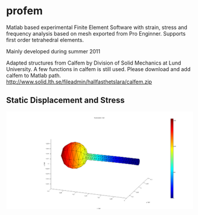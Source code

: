 profem
======

Matlab based experimental Finite Element Software with strain, stress and frequency analysis based on mesh exported from Pro Enginner. Supports first order tetrahedral elements.

Mainly developed during summer 2011

Adapted structures from Calfem by Division of Solid Mechanics at Lund University.
A few functions in calfem is still used. Please download and add calfem to Matlab path.
http://www.solid.lth.se/fileadmin/hallfasthetslara/calfem.zip

## Static Displacement and Stress
![img/massbeam.png](img/massbeam.png)